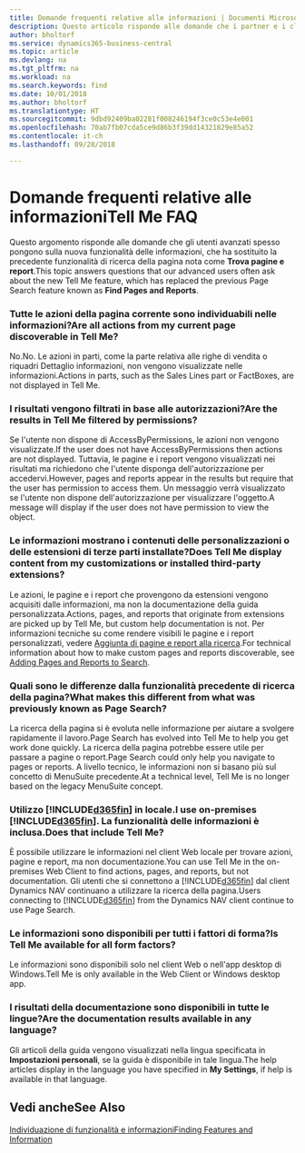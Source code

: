 ```yaml
---
title: Domande frequenti relative alle informazioni | Documenti Microsoft
description: Questo articolo risponde alle domande che i partner e i clienti spesso chiedono sulla nuova funzione delle informazioni.
author: bholtorf
ms.service: dynamics365-business-central
ms.topic: article
ms.devlang: na
ms.tgt_pltfrm: na
ms.workload: na
ms.search.keywords: find
ms.date: 10/01/2018
ms.author: bholtorf
ms.translationtype: HT
ms.sourcegitcommit: 9dbd92409ba02281f008246194f3ce0c53e4e001
ms.openlocfilehash: 70ab7fb07cda5ce9d86b3f39dd14321829e85a52
ms.contentlocale: it-ch
ms.lasthandoff: 09/28/2018

---
```

# <a name="tell-me-faq"></a><span data-ttu-id="8fc1f-103">Domande frequenti relative alle informazioni</span><span class="sxs-lookup"><span data-stu-id="8fc1f-103">Tell Me FAQ</span></span>
<span data-ttu-id="8fc1f-104">Questo argomento risponde alle domande che gli utenti avanzati spesso pongono sulla nuova funzionalità delle informazioni, che ha sostituito la precedente funzionalità di ricerca della pagina nota come **Trova pagine e report**.</span><span class="sxs-lookup"><span data-stu-id="8fc1f-104">This topic answers questions that our advanced users often ask about the new Tell Me feature, which has replaced the previous Page Search feature known as **Find Pages and Reports**.</span></span>

### <a name="are-all-actions-from-my-current-page-discoverable-in-tell-me"></a><span data-ttu-id="8fc1f-105">Tutte le azioni della pagina corrente sono individuabili nelle informazioni?</span><span class="sxs-lookup"><span data-stu-id="8fc1f-105">Are all actions from my current page discoverable in Tell Me?</span></span>
<span data-ttu-id="8fc1f-106">No.</span><span class="sxs-lookup"><span data-stu-id="8fc1f-106">No.</span></span> <span data-ttu-id="8fc1f-107">Le azioni in parti, come la parte relativa alle righe di vendita o riquadri Dettaglio informazioni, non vengono visualizzate nelle informazioni.</span><span class="sxs-lookup"><span data-stu-id="8fc1f-107">Actions in parts, such as the Sales Lines part or FactBoxes, are not displayed in Tell Me.</span></span>

### <a name="are-the-results-in-tell-me-filtered-by-permissions"></a><span data-ttu-id="8fc1f-108">I risultati vengono filtrati in base alle autorizzazioni?</span><span class="sxs-lookup"><span data-stu-id="8fc1f-108">Are the results in Tell Me filtered by permissions?</span></span>
<span data-ttu-id="8fc1f-109">Se l'utente non dispone di AccessByPermissions, le azioni non vengono visualizzate.</span><span class="sxs-lookup"><span data-stu-id="8fc1f-109">If the user does not have AccessByPermissions then actions are not displayed.</span></span> <span data-ttu-id="8fc1f-110">Tuttavia, le pagine e i report vengono visualizzati nei risultati ma richiedono che l'utente disponga dell'autorizzazione per accedervi.</span><span class="sxs-lookup"><span data-stu-id="8fc1f-110">However, pages and reports appear in the results but require that the user has permission to access them.</span></span> <span data-ttu-id="8fc1f-111">Un messaggio verrà visualizzato se l'utente non dispone dell'autorizzazione per visualizzare l'oggetto.</span><span class="sxs-lookup"><span data-stu-id="8fc1f-111">A message will display if the user does not have permission to view the object.</span></span>

### <a name="does-tell-me-display-content-from-my-customizations-or-installed-third-party-extensions"></a><span data-ttu-id="8fc1f-112">Le informazioni mostrano i contenuti delle personalizzazioni o delle estensioni di terze parti installate?</span><span class="sxs-lookup"><span data-stu-id="8fc1f-112">Does Tell Me display content from my customizations or installed third-party extensions?</span></span>
<span data-ttu-id="8fc1f-113">Le azioni, le pagine e i report che provengono da estensioni vengono acquisiti dalle informazioni, ma non la documentazione della guida personalizzata.</span><span class="sxs-lookup"><span data-stu-id="8fc1f-113">Actions, pages, and reports that originate from extensions are picked up by Tell Me, but custom help documentation is not.</span></span> <span data-ttu-id="8fc1f-114">Per informazioni tecniche su come rendere visibili le pagine e i report personalizzati, vedere [Aggiunta di pagine e report alla ricerca](/dynamics365/business-central/dev-itpro/developer/devenv-al-menusuite-functionality).</span><span class="sxs-lookup"><span data-stu-id="8fc1f-114">For technical information about how to make custom pages and reports discoverable, see [Adding Pages and Reports to Search](/dynamics365/business-central/dev-itpro/developer/devenv-al-menusuite-functionality).</span></span>

### <a name="what-makes-this-different-from-what-was-previously-known-as-page-search"></a><span data-ttu-id="8fc1f-115">Quali sono le differenze dalla funzionalità precedente di ricerca della pagina?</span><span class="sxs-lookup"><span data-stu-id="8fc1f-115">What makes this different from what was previously known as Page Search?</span></span>
<span data-ttu-id="8fc1f-116">La ricerca della pagina si è evoluta nelle informazione per aiutare a svolgere rapidamente il lavoro.</span><span class="sxs-lookup"><span data-stu-id="8fc1f-116">Page Search has evolved into Tell Me to help you get work done quickly.</span></span> <span data-ttu-id="8fc1f-117">La ricerca della pagina potrebbe essere utile per passare a pagine o report.</span><span class="sxs-lookup"><span data-stu-id="8fc1f-117">Page Search could only help you navigate to pages or reports.</span></span> <span data-ttu-id="8fc1f-118">A livello tecnico, le informazioni non si basano più sul concetto di MenuSuite precedente.</span><span class="sxs-lookup"><span data-stu-id="8fc1f-118">At a technical level, Tell Me is no longer based on the legacy MenuSuite concept.</span></span>

### <a name="i-use-on-premises-included365finincludesd365finmdmd-does-that-include-tell-me"></a><span data-ttu-id="8fc1f-119">Utilizzo [!INCLUDE[d365fin](includes/d365fin_md.md)] in locale.</span><span class="sxs-lookup"><span data-stu-id="8fc1f-119">I use on-premises [!INCLUDE[d365fin](includes/d365fin_md.md)].</span></span> <span data-ttu-id="8fc1f-120">La funzionalità delle informazioni è inclusa.</span><span class="sxs-lookup"><span data-stu-id="8fc1f-120">Does that include Tell Me?</span></span>
<span data-ttu-id="8fc1f-121">È possibile utilizzare le informazioni nel client Web locale per trovare azioni, pagine e report, ma non documentazione.</span><span class="sxs-lookup"><span data-stu-id="8fc1f-121">You can use Tell Me in the on-premises Web Client to find actions, pages, and reports, but not documentation.</span></span> <span data-ttu-id="8fc1f-122">Gli utenti che si connettono a [!INCLUDE[d365fin](includes/d365fin_md.md)] dal client Dynamics NAV continuano a utilizzare la ricerca della pagina.</span><span class="sxs-lookup"><span data-stu-id="8fc1f-122">Users connecting to [!INCLUDE[d365fin](includes/d365fin_md.md)] from the Dynamics NAV client continue to use Page Search.</span></span>

### <a name="is-tell-me-available-for-all-form-factors"></a><span data-ttu-id="8fc1f-123">Le informazioni sono disponibili per tutti i fattori di forma?</span><span class="sxs-lookup"><span data-stu-id="8fc1f-123">Is Tell Me available for all form factors?</span></span>
<span data-ttu-id="8fc1f-124">Le informazioni sono disponibili solo nel client Web o nell'app desktop di Windows.</span><span class="sxs-lookup"><span data-stu-id="8fc1f-124">Tell Me is only available in the Web Client or Windows desktop app.</span></span>

### <a name="are-the-documentation-results-available-in-any-language"></a><span data-ttu-id="8fc1f-125">I risultati della documentazione sono disponibili in tutte le lingue?</span><span class="sxs-lookup"><span data-stu-id="8fc1f-125">Are the documentation results available in any language?</span></span>
<span data-ttu-id="8fc1f-126">Gli articoli della guida vengono visualizzati nella lingua specificata in **Impostazioni personali**, se la guida è disponibile in tale lingua.</span><span class="sxs-lookup"><span data-stu-id="8fc1f-126">The help articles display in the language you have specified in **My Settings**, if help is available in that language.</span></span>

## <a name="see-also"></a><span data-ttu-id="8fc1f-127">Vedi anche</span><span class="sxs-lookup"><span data-stu-id="8fc1f-127">See Also</span></span>  
[<span data-ttu-id="8fc1f-128">Individuazione di funzionalità e informazioni</span><span class="sxs-lookup"><span data-stu-id="8fc1f-128">Finding Features and Information</span></span>](ui-search.md)

